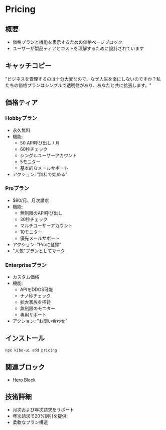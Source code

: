 # Pricing

## 概要
- 価格プランと機能を表示するための価格ページブロック
- ユーザーが製品ティアとコストを理解するために設計されています

## キャッチコピー
"ビジネスを管理するのは十分大変なので、なぜ人生を楽にしないのですか？私たちの価格プランはシンプルで透明性があり、あなたと共に拡張します。"

## 価格ティア

### Hobbyプラン
- 永久無料
- 機能:
  - 50 API呼び出し / 月
  - 60秒チェック
  - シングルユーザーアカウント
  - 5モニター
  - 基本的なメールサポート
- アクション: "無料で始める"

### Proプラン
- $90/月、月次請求
- 機能:
  - 無制限のAPI呼び出し
  - 30秒チェック
  - マルチユーザーアカウント
  - 10モニター
  - 優先メールサポート
- アクション: "Proに登録"
- "人気"プランとしてマーク

### Enterpriseプラン
- カスタム価格
- 機能:
  - APIをDDOS可能
  - ナノ秒チェック
  - 拡大家族を招待
  - 無制限のモニター
  - 専用サポート
- アクション: "お問い合わせ"

## インストール
```bash
npx kibo-ui add pricing
```

## 関連ブロック
- [Hero Block](/blocks/hero)

## 技術詳細
- 月次および年次請求をサポート
- 年次請求で20%割引を提供
- 柔軟なプラン構造
